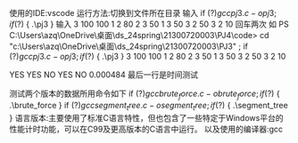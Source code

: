 使用的IDE:vscode
运行方法:切换到文件所在目录 输入 if ($?) { gcc pj3.c -o pj3 } ; if ($?) { .\pj3 }
输入
3
100 100
1 2 80
2 3 50
1 3 50
3 2 50
3 2 10
回车两次
如
PS C:\Users\azq\OneDrive\桌面\ds_24spring\21300720003\PJ4\code> cd "c:\Users\azq\OneDrive\桌面\ds_24spring\21300720003\PJ3\" ; if ($?) { gcc pj3.c -o pj3 } ; if ($?) { .\pj3 }
3
100 100
1 2 80
2 3 50
1 3 50
3 2 50
3 2 10

YES
YES
NO
YES
NO
0.000484
最后一行是时间测试

测试两个版本的数据所用命令如下
if ($?) { gcc brute_force.c -o brute_force } ; if ($?) { .\brute_force }
if ($?) { gcc segment_tree.c -o segment_tree } ; if ($?) { .\segment_tree }
语言版本:主要使用了标准C语言特性，但也包含了一些特定于Windows平台的性能计时功能，可以在C99及更高版本的C语言中运行。
以及使用的编译器:gcc